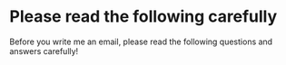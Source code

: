 # Please read the following carefully #

Before you write me an email, please read the following questions and answers carefully!